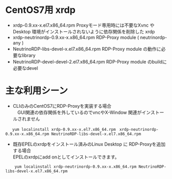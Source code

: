 # CentOS7用 xrdp

- xrdp-0.9.xx-x.el7.x86_64.rpm             Proxyモード専用時には不要なXvnc や Desktop 環境がインストールされないように依存関係を削除した xrdp  
- xrdp-neutrinordp-0.9.xx-x.x86_64.rpm     RDP-Proxy module ( neutrinordp-any )  
- NeutrinoRDP-libs-devel-x.el7.x86_64.rpm  RDP-Proxy module の動作に必要なlibrary  
- NeutrinoRDP-devel-devel-2.el7.x86_64.rpm RDP-Proxy module のbuildに必要なdevel  

   
    
# 主な利用シーン   
 - CLIのみのCentOS7にRDP-Proxyを実装する場合   
  　GUI関連の依存関係を外しているのでvncやX-Window 関連がインストールされません
```
   yum localinstall xrdp-0.9.xx-x.el7.x86_64.rpm　xrdp-neutrinordp-0.9.xx-x.x86_64.rpm NeutrinoRDP-libs-devel-x.el7.x86_64.rpm
```
 - 既存EPELのxrdpをインストール済みのLinux Desktop に RDP-Proxyを追加する場合   
    EPELのxrdpにadd onとしてインストールできます。 
```
    yum localinstall xrdp-neutrinordp-0.9.xx-x.x86_64.rpm NeutrinoRDP-libs-devel-x.el7.x86_64.rpm
```
